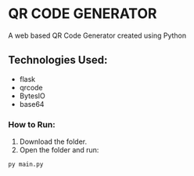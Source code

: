 # QR CODE GENERATOR
A web based QR Code Generator created using Python

## Technologies Used:
- flask
- qrcode
- BytesIO
- base64

### How to Run:
1. Download the folder.
2. Open the folder and run:
```
py main.py
```

